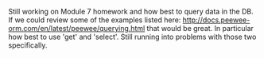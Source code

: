 
Still working on Module 7 homework and how best to query data in the DB. If we could review some of the examples listed here: http://docs.peewee-orm.com/en/latest/peewee/querying.html that would be great. In particular how best to use 'get' and 'select'. Still running into problems with those two specifically. 
